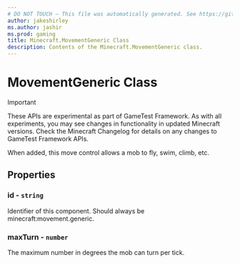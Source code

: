 ```yaml
---
# DO NOT TOUCH — This file was automatically generated. See https://github.com/Mojang/MinecraftScriptingApiDocsGenerator to modify descriptions, examples, etc.
author: jakeshirley
ms.author: jashir
ms.prod: gaming
title: Minecraft.MovementGeneric Class
description: Contents of the Minecraft.MovementGeneric class.
---
```

# MovementGeneric Class
>[!IMPORTANT]
>These APIs are experimental as part of GameTest Framework. As with all experiments, you may see changes in functionality in updated Minecraft versions. Check the Minecraft Changelog for details on any changes to GameTest Framework APIs.

When added, this move control allows a mob to fly, swim, climb, etc.

## Properties
### **id** - `string`
Identifier of this component. Should always be minecraft:movement.generic.


### **maxTurn** - `number`
The maximum number in degrees the mob can turn per tick.



